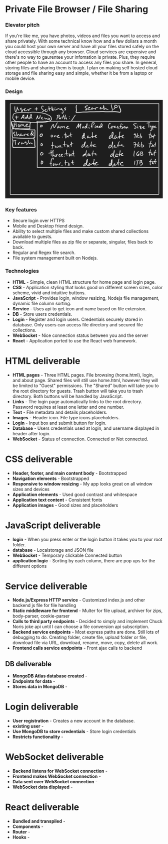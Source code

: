 # Private File Browser / File Sharing

### Elevator pitch

If you're like me, you have photos, videos and files you want to access and share privately. With some technical know how and a few dollars a month you could host your own server and have all your files stored safely on the cloud accessible through any browser. Cloud services are expensive and there's no way to gaurentee your infomation is private. Plus, they require other people to have an account to access any files you share. In general, storing files and sharing them is tough. I plan on making self hosted cloud storage and file sharing easy and simple, whether it be from a laptop or mobile device.

### Design

![Mock](mockup.png)

### Key features

- Secure login over HTTPS
- Mobile and Desktop friend design.
- Ability to select multiple files and make custom shared collections available to guests.
- Download multiple files as zip file or separate, singular, files back to back.
- Regular and Regex file search.
- File system management built on Nodejs.

### Technologies

- **HTML** - Simple, clean HTML structure for home page and login page.
- **CSS** - Application styling that looks good on different screen sizes, color scheme, vivid and intuitive buttons.
- **JavaScript** - Provides login, window resizing, Nodejs file management, dynamic file column sorting.
- **Service** - Uses api to get icon and name based on file extension.
- **DB** - Store users credentials.
- **Login** - Register and login users. Credentials securely stored in database. Only users can access file directory and secured file collections.
- **WebSocket** - Nice connection status between you and the server
- **React** - Application ported to use the React web framework.

# HTML deliverable

- **HTML pages** - Three HTML pages. File browsing (home.html), login, and about page. Shared files will still use home.html, however they will be limited to "Guest" permissions. The "Shared" button will take you to the root directory for guests. Trash button will take you to trash directory. Both buttons will be handled by JavaScript.
- **Links** - The login page automatically links to the root directory. Password requires at least one letter and one number.
- **Text** - File metadata and details placeholders.
- **Images** - Header icon. File type icons placeholders.
- **Login** - Input box and submit button for login.
- **Database** - Users credentials used at login, and username displayed in header after login.
- **WebSocket** - Status of connection. Connected or Not connected.

# CSS deliverable

- **Header, footer, and main content body** - Bootstrapped
- **Navigation elements** - Bootstrapped
- **Responsive to window resizing** - My app looks great on all window sizes and devices
- **Application elements** - Used good contrast and whitespace
- **Application text content** - Consistent fonts
- **Application images** - Good sizes and placeholders

# JavaScript deliverable

- **login** - When you press enter or the login button it takes you to your root folder.
- **database** - Localstorage and JSON file
- **WebSocket** - Temporary clickable Connected button
- **application logic** - Sorting by each column, there are pop ups for the different options

# Service deliverable

- **Node.js/Express HTTP service** - Customized index.js and other backend js file for file handling
- **Static middleware for frontend** - Multer for file upload, archiver for zips, body-parser, cookie-parser
- **Calls to third party endpoints** - Decided to simply and implement Chuck Noris joke api until I can choose a file conversion api subscription.
- **Backend service endpoints** - Most express paths are done. Still lots of debugging to do. Creating folder, create file, upload folder or file, download file via URL, download, rename, move, copy, delete all work.
- **Frontend calls service endpoints** - Front ajax calls to backend

## DB deliverable

- **MongoDB Atlas database created** - 
- **Endpoints for data** - 
- **Stores data in MongoDB** - 

# Login deliverable

- **User registration** - Creates a new account in the database.
- **existing user** - 
- **Use MongoDB to store credentials** - Store login credentials
- **Restricts functionality** - 

# WebSocket deliverable

- **Backend listens for WebSocket connection** - 
- **Frontend makes WebSocket connection** - 
- **Data sent over WebSocket connection** - 
- **WebSocket data displayed** - 

# React deliverable

- **Bundled and transpiled** - 
- **Components** - 
- **Router** - 
- **Hooks** - 
